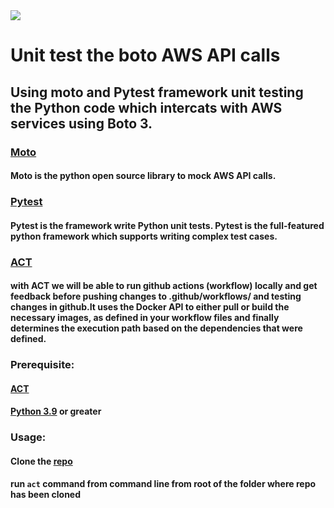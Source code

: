 
<img src="{![GitHub Actions](https://img.shields.io/badge/github%20actions-%232671E5.svg?style=for-the-badge&logo=githubactions&logoColor=white)}" />

# Unit test the boto AWS API calls 

## Using moto and Pytest framework unit testing the Python code which intercats with AWS services using Boto 3.

### [Moto](http://docs.getmoto.org/en/latest/index.html)

#### Moto is the python open source library to mock AWS API calls.

### [Pytest](https://docs.pytest.org/en/7.4.x/)

#### Pytest is the framework write Python unit tests. Pytest is the full-featured python framework which supports writing complex test cases.

### [ACT](https://github.com/nektos/act)

#### with ACT we will be able to run github actions (workflow) locally and get feedback before pushing changes to .github/workflows/ and testing changes in github.It uses the Docker API to either pull or build the necessary images, as defined in your workflow files and finally determines the execution path based on the dependencies that were defined.

### Prerequisite:

#### [ACT](https://github.com/nektos/act)
#### [Python 3.9](https://www.python.org/downloads/release/python-390/) or greater 




### Usage:

#### Clone the [repo](https://github.com/sktech730/unitest-with-moto)

#### run `act` command from command line from root of the folder where repo has been cloned


 